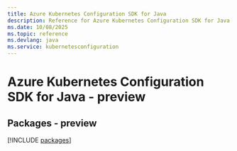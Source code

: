 ```yaml
---
title: Azure Kubernetes Configuration SDK for Java
description: Reference for Azure Kubernetes Configuration SDK for Java
ms.date: 10/08/2025
ms.topic: reference
ms.devlang: java
ms.service: kubernetesconfiguration
---
```

# Azure Kubernetes Configuration SDK for Java - preview
## Packages - preview
[!INCLUDE [packages](kubernetes-configuration-index.md)]